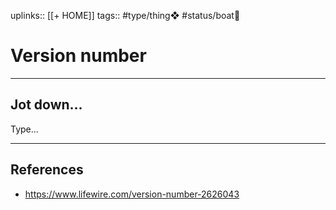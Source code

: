 uplinks:: [[+ HOME]]
tags:: #type/thing❖ #status/boat🚤 

# Version number
---
## Jot down...
Type...


---
## References
- https://www.lifewire.com/version-number-2626043